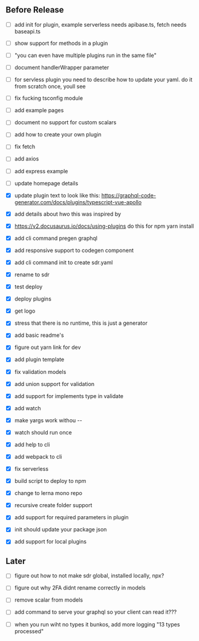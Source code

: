 ## Before Release

- [ ] add init for plugin, example serverless needs apibase.ts, fetch needs baseapi.ts
- [ ] show support for methods in a plugin
- [ ] "you can even have multiple plugins run in the same file"
- [ ] document handlerWrapper parameter
- [ ] for servless plugin you need to describe how to update your yaml. do it from scratch once, youll see
- [ ] fix fucking tsconfig module
- [ ] add example pages
- [ ] document no support for custom scalars
- [ ] add how to create your own plugin
- [ ] fix fetch
- [ ] add axios
- [ ] add express example
- [ ] update homepage details
- [x] update plugin text to look like this: https://graphql-code-generator.com/docs/plugins/typescript-vue-apollo
- [x] add details about hwo this was inspired by  
- [x] https://v2.docusaurus.io/docs/using-plugins do this for npm yarn install
- [x] add cli command pregen graphql 
- [x] add responsive support to codegen component
- [x] add cli command init to create sdr.yaml
- [x] rename to sdr
- [x] test deploy
- [x] deploy plugins
- [x] get logo
- [x] stress that there is no runtime, this is just a generator 
- [x] add basic readme's
- [x] figure out yarn link for dev 
- [x] add plugin template
- [x] fix validation models
- [x] add union support for validation
- [x] add support for implements type in validate
- [x] add watch
- [x] make yargs work withou --
- [x] watch should run once
- [x] add help to cli
- [x] add webpack to cli
- [x] fix serverless
- [x] build script to deploy to npm
- [x] change to lerna mono repo
- [x] recursive create folder support
- [x] add support for required parameters in plugin
- [x] init should update your package json
- [x] add support for local plugins



## Later

- [ ] figure out how to not make sdr global, installed locally, npx?
- [ ] figure out why 2FA didnt rename correctly in models
- [ ] remove scalar from models 
- [ ] add command to serve your graphql so your client can read it???
- [ ] when you run wiht no types it bunkos, add more logging "13 types processed"

